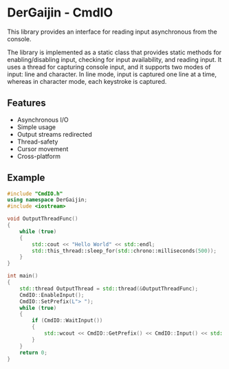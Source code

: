 # DerGaijin - CmdIO

This library provides an interface for reading input asynchronous from the console.

The library is implemented as a static class that provides static methods for enabling/disabling input, checking for input availability, and reading input.
It uses a thread for capturing console input, and it supports two modes of input: line and character. In line mode, input is captured one line at a time, whereas in character mode, each keystroke is captured.

## Features

* Asynchronous I/O
* Simple usage
* Output streams redirected
* Thread-safety
* Cursor movement
* Cross-platform

## Example

```cpp
#include "CmdIO.h"
using namespace DerGaijin;
#include <iostream>

void OutputThreadFunc()
{
	while (true)
	{
		std::cout << "Hello World" << std::endl;
		std::this_thread::sleep_for(std::chrono::milliseconds(500));
	}
}

int main()
{
	std::thread OutputThread = std::thread(&OutputThreadFunc);
	CmdIO::EnableInput();
	CmdIO::SetPrefix(L"> ");
	while (true)
	{
		if (CmdIO::WaitInput())
		{
			std::wcout << CmdIO::GetPrefix() << CmdIO::Input() << std::endl;
		}
	}
	return 0;
}

```
